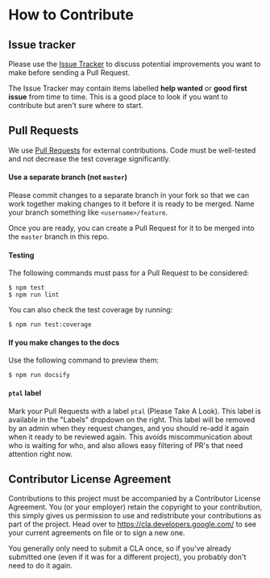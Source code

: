# How to Contribute

## Issue tracker

Please use the [Issue Tracker](https://github.com/google/boardgame.io/issues) to discuss potential improvements you want to make
before sending a Pull Request.

The Issue Tracker may contain items labelled **help wanted** or **good first issue**
from time to time. This is a good place to look if you want to contribute but aren't sure where to start.

## Pull Requests

We use [Pull Requests](https://help.github.com/articles/about-pull-requests/) for external contributions. Code must be well-tested and not decrease the test coverage significantly.

#### Use a separate branch (not `master`)

Please commit changes to a separate branch in your fork
so that we can work together making changes to it before it
is ready to be merged. Name your branch something like
`<username>/feature`.

Once you are ready, you can create a Pull Request for it to be
merged into the `master` branch in this repo.

#### Testing

The following commands must pass for a Pull Request to be considered:

```
$ npm test
$ npm run lint
```

You can also check the test coverage by running:

```
$ npm run test:coverage
```

#### If you make changes to the docs

Use the following command to preview them:

```
$ npm run docsify
```

#### `ptal` label

Mark your Pull Requests with a label `ptal` (Please Take A Look).
This label is available in the "Labels" dropdown on the right.
This label will be removed by an admin when they request changes,
and you should re-add it again when it ready to be reviewed again.
This avoids miscommunication about who is waiting for who,
and also allows easy filtering of PR's that need attention right now.

## Contributor License Agreement

Contributions to this project must be accompanied by a Contributor License
Agreement. You (or your employer) retain the copyright to your contribution,
this simply gives us permission to use and redistribute your contributions as
part of the project. Head over to <https://cla.developers.google.com/> to see
your current agreements on file or to sign a new one.

You generally only need to submit a CLA once, so if you've already submitted one
(even if it was for a different project), you probably don't need to do it
again.
